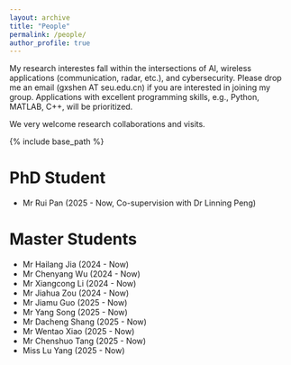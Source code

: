 ```yaml
---
layout: archive
title: "People"
permalink: /people/
author_profile: true
---
```


My research interestes fall within the intersections of AI, wireless applications (communication, radar, etc.), and cybersecurity. Please drop me an email (gxshen AT seu.edu.cn) if you are interested in joining my group. Applications with excellent programming skills, e.g., Python, MATLAB, C++, will be prioritized. 

We very welcome research collaborations and visits.

{% include base_path %}

# PhD Student

* Mr Rui Pan       (2025 - Now, Co-supervision with Dr Linning Peng)

# Master Students

* Mr Hailang Jia   (2024 - Now)
* Mr Chenyang Wu   (2024 - Now)
* Mr Xiangcong Li  (2024 - Now)
* Mr Jiahua Zou    (2024 - Now)
* Mr Jiamu Guo     (2025 - Now)
* Mr Yang Song     (2025 - Now)
* Mr Dacheng Shang (2025 - Now)
* Mr Wentao Xiao   (2025 - Now)
* Mr Chenshuo Tang (2025 - Now)
* Miss Lu Yang     (2025 - Now)
